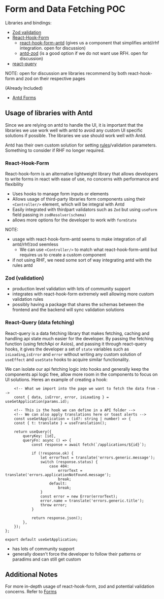 # Form and Data Fetching POC

Libraries and bindings:

- [Zod validation](https://zod.dev/)
- [React-Hook-Form](https://react-hook-form.com/)
  - [react-hook-form-antd](https://github.com/jsun969/react-hook-form-antd) (gives us a component that simplifies antd/rhf integration. open for discussion)
  - [antd-zod](https://github.com/MrBr/antd-zod) (is a good option if we do not want use RFH. open for discussion)
- [react-query](https://tanstack.com/query/v5/docs/framework/react/overview)

NOTE: open for discussion are libraries recommend by both react-hook-form and zod on their respective pages

(Already Included)

- [Antd Forms](https://ant.design/components/form)

## Usage of libraries with Antd

Since we are relying on antd to handle the UI, it is important that the libraries we use work well with antd
to avoid any custom UI specific solutions if possible. The libraries we use should work well with Antd.

Antd has their own custom solution for setting [rules](https://ant.design/components/form#rule)/validation parameters. Something to consider if RHF no longer required.

### React-Hook-Form

React-hook-form is an alternative lightweight library that allows developers to write forms in react with ease of use, no concerns with performance and flexibility

- Uses hooks to manage form inputs or elements
- Allows usage of third-party libraries form components using their `<Controller/>` element, which will be integral with Antd
- Easily integrated with thirdpart validators such as `Zod` but using `useForm` field passing in `zodResolver(schema)`
- allows more options for the developer to work with `formState`

NOTE:

- usage with react-hook-form-antd seems to make integration of all antd/rhf/zod seemless
  - We can use `<Controller/>` to match what react-hook-form-antd but requires us to create a custom component
- if not using RHF, we need some sort of way integrating antd with the rules antd

### Zod (validation)

- production level validation with lots of community support
- integrates with react-hook-form extremely well allowing more custom validation rules
- possibly having a package that shares the schemas between the frontend and the backend will sync validation solutions

### React-Query (data fetching)

React-query is a data fetching library that makes fetching, caching and handling api state much easier for the developer.
By passing the fetching function (using fetchApi or Axios), and passing it through react-query hooks, it gives
the developer a set of `state` variables such as `isLoading`,`isError` and `error` without writing any custom solution of `useEffect` and `useState`
hooks to acquire similar functionality.

We can isolate our api fetching logic into hooks and generally keep the components api logic free, allow more room in the components to focus on UI solutions.
Heres an example of creating a hook:

```
    <!-- What we import into the page we want to fetch the data from -->
	const { data, isError, error, isLoading } = useGetApplication(params.id);

    <!-- This is the hook we can define in a API folder -->
    <!-- We can also apply translations here or toast alerts -->
    const useGetApplication = (id?: string | number) => {
	const { t: translate } = useTranslation();

	return useQuery({
		queryKey: [id],
		queryFn: async () => {
			const response = await fetch(`/applications/${id}`);

			if (!response.ok) {
				let errorText = translate('errors.generic.message');
				switch (response.status) {
					case 404:
						errorText = translate('errors.applicationNotFound.message');
						break;
					default:
						break;
				}
				const error = new Error(errorText);
				error.name = translate('errors.generic.title');
				throw error;
			}

			return response.json();
		},
	});
};

export default useGetApplication;

```

- has lots of community support
- generally doesn't force the developer to follow their patterns or paradims and can still get custom

## Additional Notes

For more in-depth usage of react-hook-form, zod and potential validation concerns. Refer to [Forms](https://github.com/OHCRN/platform/blob/develop/docs/forms.md)

